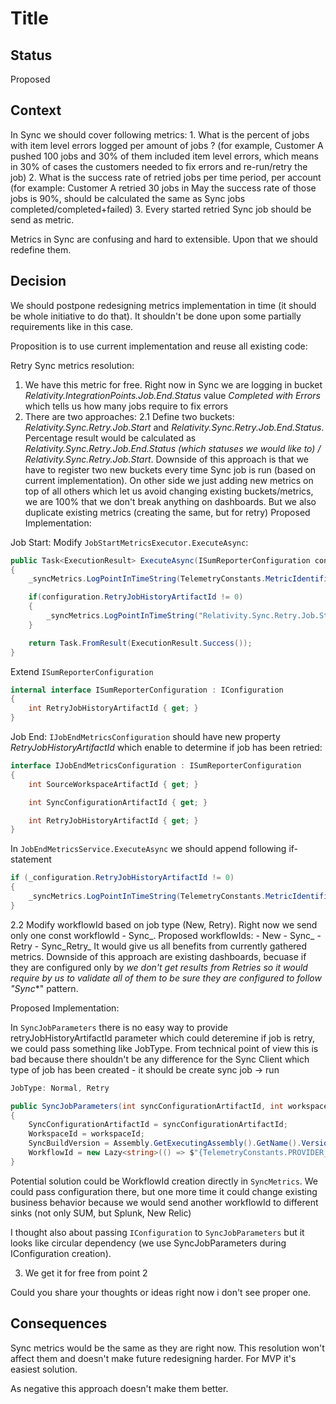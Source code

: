 # Title

## Status

Proposed

## Context

In Sync we should cover following metrics:
    1. What is the percent of jobs with item level errors logged per amount of jobs ? (for example, Customer A pushed 100 jobs and 30% of them included item level errors, which means in 30% of cases the customers needed to fix errors and re-run/retry the job)
    2. What is the success rate of retried jobs per time period, per account (for example: Customer A retried 30 jobs in May the success rate of those jobs is 90%, should be calculated the same as Sync jobs completed/completed+failed)
    3. Every started retried Sync job should be send as metric.

Metrics in Sync are confusing and hard to extensible. Upon that we should redefine them.

## Decision

We should postpone redesigning metrics implementation in time (it should be whole initiative to do that). It shouldn't be done upon some partially requirements like in this case.

Proposition is to use current implementation and reuse all existing code:

Retry Sync metrics resolution:
1. We have this metric for free. Right now in Sync we are logging in bucket _Relativity.IntegrationPoints.Job.End.Status_ value _Completed with Errors_ which tells us how many jobs require to fix errors
2. There are two approaches:
2.1 Define two buckets: _Relativity.Sync.Retry.Job.Start_ and _Relativity.Sync.Retry.Job.End.Status_. Percentage result would be calculated as _Relativity.Sync.Retry.Job.End.Status (which statuses we would like to) / Relativity.Sync.Retry.Job.Start_. Downside of this approach is that we have to register two new buckets every time Sync job is run (based on current implementation). On other side we just adding new metrics on top of all others which let us avoid changing existing buckets/metrics, we are 100% that we don't break anything on dashboards. But we also duplicate existing metrics (creating the same, but for retry)
Proposed Implementation:
        
Job Start:
Modify ``JobStartMetricsExecutor.ExecuteAsync``:
```csharp
public Task<ExecutionResult> ExecuteAsync(ISumReporterConfiguration configuration, CancellationToken token)
{
    _syncMetrics.LogPointInTimeString(TelemetryConstants.MetricIdentifiers.JOB_START_TYPE, TelemetryConstants.PROVIDER_NAME);

    if(configuration.RetryJobHistoryArtifactId != 0)
    {
        _syncMetrics.LogPointInTimeString("Relativity.Sync.Retry.Job.Start", TelemetryConstants.PROVIDER_NAME);
    }

    return Task.FromResult(ExecutionResult.Success());
}
```

Extend ``ISumReporterConfiguration``
```csharp
internal interface ISumReporterConfiguration : IConfiguration
{
    int RetryJobHistoryArtifactId { get; }
}
```

Job End:
``IJobEndMetricsConfiguration`` should have new property _RetryJobHistoryArtifactId_ which enable to determine if job has been retried:
```csharp
interface IJobEndMetricsConfiguration : ISumReporterConfiguration
{
    int SourceWorkspaceArtifactId { get; }

    int SyncConfigurationArtifactId { get; }

    int RetryJobHistoryArtifactId { get; }
}
```

In ``JobEndMetricsService.ExecuteAsync`` we should append following if-statement
```csharp
if (_configuration.RetryJobHistoryArtifactId != 0)
{
    _syncMetrics.LogPointInTimeString(TelemetryConstants.MetricIdentifiers.JOB_END_STATUS, jobExecutionStatus.GetDescription());
}
```

2.2 Modify workflowId based on job type (New, Retry). Right now we send only one const workflowId - Sync_<jobHistoryArtifactId>. Proposed workflowIds:
    - New - Sync_<jobHistoryArtifactId>
    - Retry - Sync_Retry_<jobHistoryArtifactId>
It would give us all benefits from currently gathered metrics. Downside of this approach are existing dashboards, becuase if they are configured only by <Sync>_<JobHistoryArtifactId> we don't get results from Retries so it would require by us to validate all of them to be sure they are configured to follow "Sync_*" pattern.

Proposed Implementation:

In ``SyncJobParameters`` there is no easy way to provide retryJobHistoryArtifactId parameter which could deteremine if job is retry, we could pass something like JobType. From technical point of view this is bad because there shouldn't be any difference for the Sync Client which type of job has been created - it should be create sync job -> run
```csharp
JobType: Normal, Retry

public SyncJobParameters(int syncConfigurationArtifactId, int workspaceId, int jobHistoryArtifactId, JobType type = Normal)
{
    SyncConfigurationArtifactId = syncConfigurationArtifactId;
    WorkspaceId = workspaceId;
    SyncBuildVersion = Assembly.GetExecutingAssembly().GetName().Version.ToString();
    WorkflowId = new Lazy<string>(() => $"{TelemetryConstants.PROVIDER_NAME}_{Type}_{jobHistoryArtifactId}"); (I know about "__" ;) )
}
```

Potential solution could be WorkflowId creation directly in ``SyncMetrics``. We could pass configuration there, but one more time it could change existing business behavior because we would send another workflowId to different sinks (not only SUM, but Splunk, New Relic) 

I thought also about passing ``IConfiguration`` to ``SyncJobParameters`` but it looks like circular dependency (we use SyncJobParameters during IConfiguration creation).

3. We get it for free from point 2

Could you share your thoughts or ideas right now i don't see proper one.

## Consequences

Sync metrics would be the same as they are right now. This resolution won't affect them and doesn't make future redesigning harder. For MVP it's easiest solution.

As negative this approach doesn't make them better.